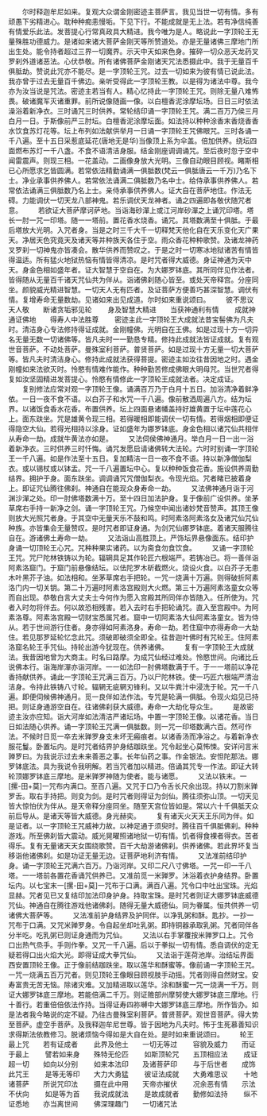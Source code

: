 <!-- { "loadSidebar": true } -->
　　尔时释迦牟尼如来。复观大众谓金刚密迹主菩萨言。我见当世一切有情。多有顽愚下劣精进心。耽种种痴恚慢垢。下见下行。不能成就是无上法。若有净信纯善有情爱乐此法。发菩提心行常真政具大精进。我今唯为是人。略说此一字顶轮王无量殊胜功德威力。是诸如来诸大菩萨金刚天等所赞道处。亦是无量诸佛三摩地门所出生处。能令持者超过三界一切魔界。示天中天如来色身。摧碎一切众恶天龙药叉罗刹外道诸恶法。心伏恭敬。所有诸佛菩萨金刚诸天咒法悉摄此中。我于无量百千俱胝劫。赞说此咒亦不能尽。是一字顶轮王咒。过去一切如来为彼有情已说此法。我亦曾于过去无量百千佛边。亲听受得此一字顶轮王教。以是得为诸法中尊。我今亦为汝当说是咒法。密迹主若当有人。精心忆持此一字顶轮王咒。则除无量八难怖畏。破诸魔军灭诸重罪。前所说像随画一像。以白檀香泥涂摩坛场。日日三时依法澡浴着新净衣。三时诵咒三时供养。常轮结印诵一字顶轮王咒。满二百万乃侯三月白月一日。于斯像前严三肘坛。白檀香泥涂摩坛面。如法持以种种涂香末香烧香香水饮食苏灯花等。坛上布列如法献供举月一日诵一字顶轮王咒佛眼咒。三时各诵一千八遍。至十五日采惹底延花(唐地无是华)当像顶上系为伞盖。倍加供养。绕坛四面燃布苏灯一千八盏。不食不语清洁身服。结金刚座调调诵咒。至后夜时忽于空中闻雷震声。则现三相。一花盖动。二画像身放大光明。三像自动眼目顾视。睹斯相已心所愿求乞皆圆满。若常依法精勤诵满一俱胝数(梵云一俱胝唐云一千万)乃名下士。净业承事供养佛人。若常依法诵满二俱胝数乃名中士。给侍承事供养佛人。若常依法诵满三俱胝数乃名上士。亲侍承事供养佛人。证大自在菩萨地住。作法无碍。力能调伏一切天龙八部神鬼。若乐调伏天龙神者。诵之四遍即各敬伏随咒者意。
　　若欲证大菩萨摩诃萨地。当诣海砂潬上或江河岸砂潬之上诵咒印塔。塔长一肘一咒一印塔。随一一塔前。置花香水烧香。诵咒。其塔数满至十俱胝。于最后塔放大光明。入咒者身。当是之时三千大千一切释梵天他化自在天乐变化天广果天。净居天色究竟天及诸天等并种族天各住于空。雨众香花种种歌赞。及诸龙神药叉罗刹一切神鬼亦皆凑会。散华供养而赞叹之。于是之时一切寒冰地狱诸苦有情皆得温适。所有猛火地狱热恼有情皆得清凉。是时咒者得大威德。身证神通为天中天。身金色相如盛年者。证大智慧于空自在。为大娜罗钵底。其所同伴见作法者。皆得随从无量百千诸天咒仙共为伴从。诣诸佛刹随心皆至。或处天帝释宫。分座同坐。颜貌威光精进智慧。一切天人无有匹者。及证菩萨方便善巧甚深智慧。调伏有情。复增寿命无量数劫。见诸如来出见成道。尔时如来重说颂曰。
　　彼不思议天人敬　　断诸贪垢邪见轮
　　身及智慧大精进　　当获神通利有情
　　成就神通证佛地　　得寿人中法胜尊
　　密迹主此一字顶轮王大成就法昔宝髻佛为凡夫时。清洁身心专法修持得证成就。金刚幢佛。光明自在王佛。如是过现十方一切异名无量无数一切诸佛等。皆凡夫时一一勤恳专精。修持此成就法皆证成就。复有观世音菩萨。不动处菩萨。曼殊室利菩萨。普贤菩萨。如是过现十方无量一切大菩萨等。皆凡夫时清洁身心。修持此成就法获得菩提。密迹主如汝往昔因地之时。遇金刚幢如来法欲灭时。怜愍有情难作能作。种种勤苦修成佛眼大明母咒。当世咒者得复如汝坚固精进发菩提心。怜愍有情修此一字顶轮王成就法者。决定成证。
　　复别修法应常对观一字顶轮王像。诵满百万乃于白月十五日。加浴清净着鲜净依。一日一夜不食不语。以白芥子和水咒一千八遍。像前散洒周遍八方。结为坛界。以诸饭食香水花香。布置供养。坛上四面悬诸幡盖持好雄黄置于坛中莲花心上。面东趺坐。咒是雄黄令现三相。若得暖相即能调伏一切有情。若得烟相即便证得隐空大仙。若得光相持以涂身。证如盛年为娜罗钵底。身金色相以诸咒仙共相伴从寿命一劫。成就牛黄法亦如是。
　　又法伺侯佛神通月。举白月一日一出一浴着新净衣。三时供养三时忏悔。诵咒发愿启请诸佛转大法轮。六时时别诵一字顶轮王一千八遍。如是作法至十五日。复加精洁一日一夜不食不语。持以新净僧伽梨衣。或以锡杖或以钵盂。咒一千八遍置坛中心。复以种种饭食花香。施设供养周勤结界。拥护于身。面东趺坐。调调诵咒咒僧伽梨衣。令现光焰。咒者睹已披着身上。即证咒仙腾往佛刹。神通自在能现众身寿命一劫。
　　又法佛神通月诣于河渊沙潬之处。印一肘佛塔数满十万。至十四日加法护身。复于像前广设供养。坐茅草席右手持一新净之剑。诵一字顶轮王咒。乃候空中闻出诸妙梵音赞声。其顶王像则放大光照咒者身。于其空中无量天乐不鼓和鸣。时阿素洛阿素洛女及诸咒仙咒仙种族。亦皆集会无量赞叹。是时咒者即证身通。为剑咒仙娜罗钵底。着诸天服腾往自在。游诸佛土寿命一劫。
　　又法诣山高胜顶上。严饰坛界悬像面东。结印护身诵一切顶轮王心咒。咒种种果实诸药。以为斋食勿食饮食。
　　又诵一字顶轮王咒。咒尸陀林铁铸以为轮。辐辋具足其作轮匠六根端严。若铸冶已。将一善伴诣阿素洛窟门。于窟门前悬像结坛。以佉陀罗木斫截燃火。烧设火食。以白芥子无患木叶黑芥子油。如法相和。坐茅草席右手把轮。一咒一烧满十万遍。则得破折阿素洛门内一切关钥。第二十万遍时阿素洛宫殿则大火燃。第三十万遍阿素洛童女众等而自出现。恭敬白言大丈夫士今何作为愿入宫殿其所同伴亦皆随入。任所使为。咒者入时勿将伴去。何以故恐相残害。若入去时右手把轮诵咒。直入至宫殿中。为阿素洛尊。阿素洛宫殿一切财宝悉属咒者。窟中一切阿素洛大仙阿素洛童女。皆为侍从。若于世间游行住者。身亦得如阿素洛身。寿命一劫。若住窟中亦得寿命一大劫住。若见那罗延轮忆念此咒。须破即破须全即全。往昔迦叶佛时有咒轮王。住阿素洛窟名轮王手咒仙。持轮出游今犹现在。供养诸佛。
　　复有一字顶轮王大成就法。我昔因地曾为大商主。时名曰路摩。为成咒仙经过难处。怜愍世间。向诸比丘说佛本行。诣海岸潬亦诣河岸。一一如法印一肘佛塔数满于千。于一一塔前以净花香持献供养。诵此一字顶轮王咒满三百万。乃以尸陀林铁。使一巧匠六根端严清治洁身。令持此铁铸八寸轮。辐辋无疵辋刃锋利。又以牛粪汁中浸洗于轮。咒一千八遍。即便伺候佛神通月。觅一良伴如法作法。专咒是轮满一俱胝。令现火焰见已持把。则证身通游空自在。往诸佛刹获大威德。寿命一大劫化导众生。
　　是故密迹主汝亦应知。诣大河岸如法清洁严诸坛场。中置一字顶轮王像。以诸花香。当日日如法随心供养。诵一字顶轮王咒满一俱胝数。则一咒一印塔数满六百。然可作法。不候时日觅一卒去米亸罗身支未坏无瘢痕者。以诸香汤而净浴之。与着新净衣服花鬘。卧置坛内。是时咒者结界护身结跏趺坐。咒令起坐心莫怖悚。安详问言米亸罗曰。为我说示过去未来善恶之事。长年仙药之事。作金银法。安怛陀那法。娜罗钵底法。具为我说令我明解。若当咒者加以精进。倍诵其咒专一作法。即证大转轮顶娜罗钵底三摩地。是米亸罗神随为使者。能与诸愿。
　　又法以铁末。一[摞-田+莫]一咒布内满口。至百八遍。又咒于口乃令舌长尺余出现。持以刀割米亸罗舌。取右手持把。则变为剑。是时咒者则得证为剑仙。腾往须弥山顶。一切天见皆大惊怕伏为伴从。是天帝释分座同坐。随至天宫位皆如是。常以六十千俱胝天众前后导从。是诸天等皆大威德。身光赫奕。
　　复有诸天火天天王乐同为伴。如是证者。以一字顶轮王咒威神力故。以神足通于须臾时。腾往百千俱胝佛刹。种种游戏。所至佛刹皆大震动。威光晃曜照诸地狱一切有情。饥者得食裸者得衣。苦者得乐。复有无量诸天天女围绕歌赞。百千大劫游诸佛刹。供养诸佛。若此界坏复当移诣他诸佛刹。如是功证无量无边。证菩萨地利济有情。
　　又法准前结印护身。诵一字顶轮王咒满六百万。乃诣河岸。又印二尺八寸佛塔。一咒一印一千八塔。一一塔前各置花香诵咒供养已。又准前觅一米亸罗。沐浴着衣护身结界。卧置坛内。以七宝末一[摞-田+莫]一咒布于口满。满百八遍。咒令口中吐出宝珠。光焰显赫。咒者见已又复结印加法印身护身。持取宝珠。是时咒者则证大娜罗钵底威德咒仙。神通自在腾往游戏他诸佛刹。随得无量大威德仙。同为眷属。恒共供养一切诸佛大菩萨等。
　　又法准前护身结界及护同伴。以净乳粥和酥。匙抄。一抄一咒布于口满。又咒米亸罗身。令自起坐却吐乳粥。即持铜器承取乳粥。咒者同伴各分半吃。吃乳粥已则证身通而为咒仙。
　　又法以右手掌覆按米亸罗口上。咒令口出热气烝手。手则作拳。又咒一千八遍。后以于拳拟一切有情。悉自调伏的定无疑若得口出火焰大光。即得证成大拳咒仙。
　　又法诣于莲荷池岸。治结坛界面西安置顶轮王像。正于像前结跏趺坐。取以莲华和酥蜜等。像前诵一字顶轮王咒。一咒一烧满五百万咒者。则见顶轮王像眼目顾视肢手动摇。咒者则得自然财宝。安寿富贵无苦无恼。除诸灾难。又加精进取以莲华。涂和酥蜜一咒一烧满一千万。则证大娜罗钵底三摩地。若能倍满二千万。则证赡部州摩努使大娜罗钵底三摩地。行十善行。若重倍倍依法作持。当得证寿四祢嚩中大娜罗钵底三摩地。所作皆办。如是法者我今略说的定不疑。乃往古曼殊室利菩萨。普贤菩萨。观世音菩萨。得大势至菩萨。虚空手菩萨。及我释迦牟尼世尊。皆于因地为凡夫时。怖于生死慕善知识求得斯法依教修习。脱诸烦恼今得如是大自在处。是时如来重说颂曰。
　　轮王最上咒　　若有证成者
　　此界及他土　　一切无等过
　　容貌及威力　　而证于最上
　　譬若如来身　　殊特无伦匹
　　如斯顶轮咒　　五顶相应法
　　成证超一切　　如向以分别
　　如来本法印　　及诸菩萨印
　　与于后世者　　成饰此咒王
　　是等无等印　　大力大勇猛
　　彼证法成就　　大勇难思议
　　十地诸菩萨　　所说咒印法
　　摄在此中用　　天帝亦摧伏
　　况余恶有情　　示法不伏向
　　如是等为首　　我说成就法
　　是故成就者　　勤修如法持
　　纵不证悉地　　亦当离世间
　　佛深理趣门　　一切诸咒法
